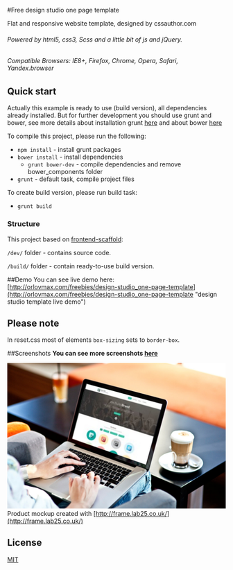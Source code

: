 #Free design studio one page template

Flat and responsive website template, designed by cssauthor.com
###### Powered by html5, css3, Scss and a little bit of js and jQuery.
###### Compatible Browsers: IE8+, Firefox, Chrome, Opera, Safari, Yandex.browser

## Quick start
Actually this example is ready to use (build version), all dependencies already installed. But for further development you should use grunt and bower, see more details about installation grunt [here](https://github.com/orlovmax/front-end-scaffold#how-to-start) and about bower [here](https://github.com/orlovmax/front-end-scaffold#bower)

To compile this project, please run the following:

* `npm install` - install grunt packages
* `bower install` - install dependencies
    - `grunt bower-dev` - compile dependencies and remove bower_components folder
* `grunt` - default task, compile project files

To create build version, please run build task:
* `grunt build`

### Structure
This project based on [frontend-scaffold](https://github.com/orlovmax/front-end-scaffold):

`/dev/` folder - contains source code.

`/build/` folder - contain ready-to-use build version.

##Demo
You can see live demo here: [http://orlovmax.com/freebies/design-studio_one-page-template](http://orlovmax.com/freebies/design-studio_one-page-template "design studio  template live demo")

Please note
---
In reset.css most of elements `box-sizing` sets to `border-box`. 

##Screenshots
**You can see more screenshots [here](screenshots/)**

![Mockup demo](screenshots/pic.jpg)
Product mockup created with [http://frame.lab25.co.uk/](http://frame.lab25.co.uk/)

## License
[MIT](http://opensource.org/licenses/MIT)